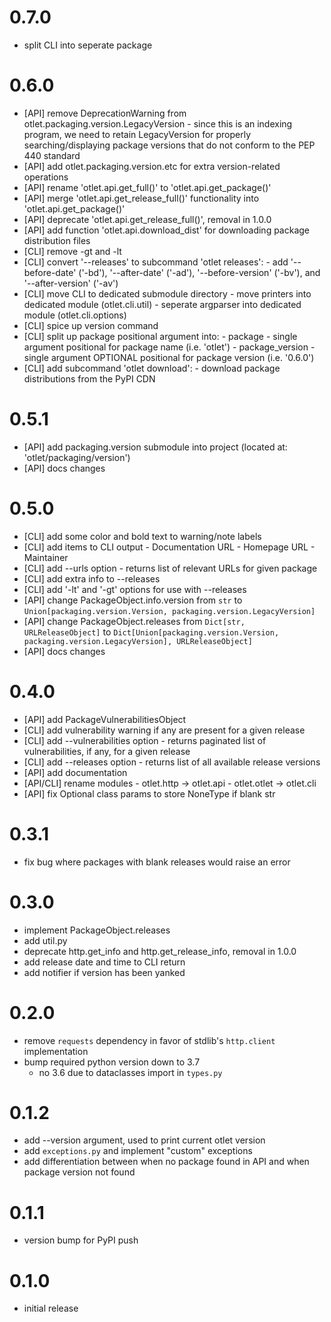 # 0.7.0

- split CLI into seperate package

# 0.6.0

- [API] remove DeprecationWarning from otlet.packaging.version.LegacyVersion
        - since this is an indexing program, we need to retain LegacyVersion for properly searching/displaying package versions that do not conform to the PEP 440 standard
- [API] add otlet.packaging.version.etc for extra version-related operations
- [API] rename 'otlet.api.get_full()' to 'otlet.api.get_package()'
- [API] merge 'otlet.api.get_release_full()' functionality into 'otlet.api.get_package()'
- [API] deprecate 'otlet.api.get_release_full()', removal in 1.0.0
- [API] add function 'otlet.api.download_dist' for downloading package distribution files 
- [CLI] remove -gt and -lt
- [CLI] convert '--releases' to subcommand 'otlet releases':
        - add '--before-date' ('-bd'), '--after-date' ('-ad'), '--before-version' ('-bv'), and '--after-version' ('-av')
- [CLI] move CLI to dedicated submodule directory
        - move printers into dedicated module (otlet.cli.util)
        - seperate argparser into dedicated module (otlet.cli.options)
- [CLI] spice up version command
- [CLI] split up package positional argument into:
        - package
                - single argument positional for package name (i.e. 'otlet')
        - package_version
                - single argument OPTIONAL positional for package version (i.e. '0.6.0')
- [CLI] add subcommand 'otlet download':
        - download package distributions from the PyPI CDN

# 0.5.1

- [API] add packaging.version submodule into project (located at: 'otlet/packaging/version')
- [API] docs changes

# 0.5.0

- [CLI] add some color and bold text to warning/note labels
- [CLI] add items to CLI output
        - Documentation URL
        - Homepage URL
        - Maintainer
- [CLI] add --urls option
        - returns list of relevant URLs for given package
- [CLI] add extra info to --releases 
- [CLI] add '-lt' and '-gt' options for use with --releases
- [API] change PackageObject.info.version from `str` to `Union[packaging.version.Version, packaging.version.LegacyVersion]`
- [API] change PackageObject.releases from `Dict[str, URLReleaseObject]` to `Dict[Union[packaging.version.Version, packaging.version.LegacyVersion], URLReleaseObject]`
- [API] docs changes

# 0.4.0

- [API] add PackageVulnerabilitiesObject
- [CLI] add vulnerability warning if any are present for a given release
- [CLI] add --vulnerabilities option
        - returns paginated list of vulnerabilities, if any, for a given release
- [CLI] add --releases option
        - returns list of all available release versions
- [API] add documentation
- [API/CLI] rename modules
        - otlet.http -> otlet.api
        - otlet.otlet -> otlet.cli
- [API] fix Optional class params to store NoneType if blank str


# 0.3.1

- fix bug where packages with blank releases would raise an error

# 0.3.0

- implement PackageObject.releases
- add util.py
- deprecate http.get_info and http.get_release_info, removal in 1.0.0
- add release date and time to CLI return
- add notifier if version has been yanked

# 0.2.0

- remove `requests` dependency in favor of stdlib's `http.client` implementation
- bump required python version down to 3.7
    - no 3.6 due to dataclasses import in `types.py`

# 0.1.2

- add --version argument, used to print current otlet version
- add `exceptions.py` and implement "custom" exceptions
- add differentiation between when no package found in API and  when package version not found

# 0.1.1

- version bump for PyPI push

# 0.1.0

- initial release